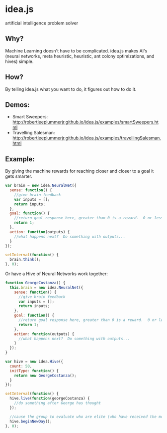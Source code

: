 # idea.js
artificial intelligence problem solver

## Why?
Machine Learning doesn't have to be complicated.  idea.js makes AI's (neural networks, meta heuristic, heuristic, ant colony optimizations, and hives) simple.

## How?
By telling idea.js what you want to do, it figures out how to do it.

## Demos:
* Smart Sweepers: http://robertleeplummerjr.github.io/idea.js/examples/smartSweepers.html
* Travelling Salesman: http://robertleeplummerjr.github.io/idea.js/examples/travellingSalesman.html

## Example:
By giving the machine rewards for reaching closer and closer to a goal it gets smarter.

```javascript
var brain = new idea.NeuralNet({
  sense: function() {
    //give brain feedback
    var inputs = [];
    return inputs;
  },
  goal: function() {
    //return goal response here, greater than 0 is a reward.  0 or less is discipline
    return 1;
  },
  action: function(outputs) {
    //what happens next?  Do something with outputs...
  }
});

setInterval(function() {
  brain.think();
}, 0);
```

Or have a Hive of Neural Networks work together:
```javascript
function GeorgeCostanza() {
  this.brain = new idea.NeuralNet({
    sense: function() {
      //give brain feedback
      var inputs = [];
      return inputs;
    },
    goal: function() {
      //return goal response here, greater than 0 is a reward.  0 or less is discipline
      return 1;
    },
    action: function(outputs) {
      //what happens next?  Do something with outputs...
    }
  });
}

var hive = new idea.Hive({
  count: 50,
  initType: function() {
    return new GeorgeCostanza();
  }
});

setInterval(function() {
  hive.live(function(georgeCostanza) {
    //do something after George has thought
  });

  //cause the group to evaluate who are elite (who have received the most rewards) and get the elites to train non-elites and hypothesise on what to do to be more successful
  hive.beginNewDay();
}, 0);
```
